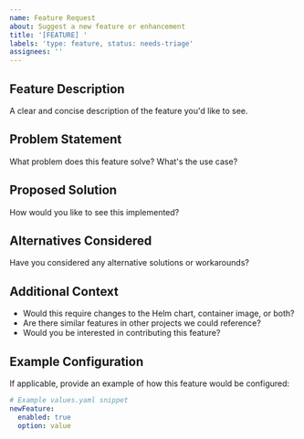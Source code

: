 ```yaml
---
name: Feature Request
about: Suggest a new feature or enhancement
title: '[FEATURE] '
labels: 'type: feature, status: needs-triage'
assignees: ''
---
```


## Feature Description

A clear and concise description of the feature you'd like to see.

## Problem Statement

What problem does this feature solve? What's the use case?

## Proposed Solution

How would you like to see this implemented?

## Alternatives Considered

Have you considered any alternative solutions or workarounds?

## Additional Context

- Would this require changes to the Helm chart, container image, or both?
- Are there similar features in other projects we could reference?
- Would you be interested in contributing this feature?

## Example Configuration

If applicable, provide an example of how this feature would be configured:

```yaml
# Example values.yaml snippet
newFeature:
  enabled: true
  option: value
```

